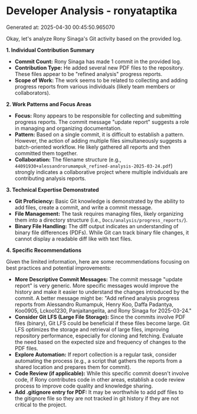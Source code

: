 # Developer Analysis - ronyataptika
Generated at: 2025-04-30 00:45:50.965070

Okay, let's analyze Rony Sinaga's Git activity based on the provided log.

**1. Individual Contribution Summary**

*   **Commit Count:** Rony Sinaga has made 1 commit in the provided log.
*   **Contribution Type:**  He added several new PDF files to the repository. These files appear to be "refined analysis" progress reports.
*   **Scope of Work:**  The work seems to be related to collecting and adding progress reports from various individuals (likely team members or collaborators).

**2. Work Patterns and Focus Areas**

*   **Focus:**  Rony appears to be responsible for collecting and submitting progress reports.  The commit message "update report" suggests a role in managing and organizing documentation.
*   **Pattern:** Based on a single commit, it is difficult to establish a pattern. However, the action of adding multiple files simultaneously suggests a batch-oriented workflow. He likely gathered all reports and then committed them together.
*   **Collaboration:** The filename structure (e.g., `44091930+alessandrorumampuk_refined-analysis-2025-03-24.pdf`) strongly indicates a collaborative project where multiple individuals are contributing analysis reports.

**3. Technical Expertise Demonstrated**

*   **Git Proficiency:** Basic Git knowledge is demonstrated by the ability to add files, create a commit, and write a commit message.
*   **File Management:** The task requires managing files, likely organizing them into a directory structure (i.e., `Docs/analysis/progress_reports/`).
*   **Binary File Handling:** The diff output indicates an understanding of binary file differences (PDFs). While Git can track binary file changes, it cannot display a readable diff like with text files.

**4. Specific Recommendations**

Given the limited information, here are some recommendations focusing on best practices and potential improvements:

*   **More Descriptive Commit Messages:**  The commit message "update report" is very generic.  More specific messages would improve the history and make it easier to understand the changes introduced by the commit. A better message might be:  "Add refined analysis progress reports from Alessandro Rumampuk, Henry Koo, Daffa Padantya, Koo0905, Lckoo1230, Panjaitangelita, and Rony Sinaga for 2025-03-24."
*   **Consider Git LFS (Large File Storage):** Since the commits involve PDF files (binary), Git LFS could be beneficial if these files become large. Git LFS optimizes the storage and retrieval of large files, improving repository performance, especially for cloning and fetching.  Evaluate the need based on the expected size and frequency of changes to the PDF files.
*   **Explore Automation:**  If report collection is a regular task, consider automating the process (e.g., a script that gathers the reports from a shared location and prepares them for commit).
*   **Code Review (if applicable):** While this specific commit doesn't involve code, if Rony contributes code in other areas, establish a code review process to improve code quality and knowledge sharing.
*  **Add .gitignore entry for PDF:** It may be worthwhile to add pdf files to the gitignore file so they are not tracked in git history if they are not critical to the project.
